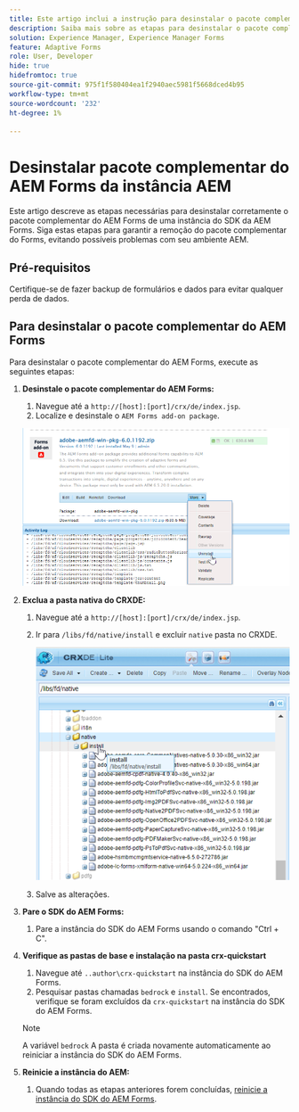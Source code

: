 ```yaml
---
title: Este artigo inclui a instrução para desinstalar o pacote complementar do Forms usando o Gerenciador de pacotes do CRX.
description: Saiba mais sobre as etapas para desinstalar o pacote complementar do Forms usando o Gerenciador de pacotes do CRX.
solution: Experience Manager, Experience Manager Forms
feature: Adaptive Forms
role: User, Developer
hide: true
hidefromtoc: true
source-git-commit: 975f1f580404ea1f2940aec5981f5668dced4b95
workflow-type: tm+mt
source-wordcount: '232'
ht-degree: 1%

---
```



# Desinstalar pacote complementar do AEM Forms da instância AEM

Este artigo descreve as etapas necessárias para desinstalar corretamente o pacote complementar do AEM Forms de uma instância do SDK da AEM Forms. Siga estas etapas para garantir a remoção do pacote complementar do Forms, evitando possíveis problemas com seu ambiente AEM.

## Pré-requisitos

Certifique-se de fazer backup de formulários e dados para evitar qualquer perda de dados.

## Para desinstalar o pacote complementar do AEM Forms

Para desinstalar o pacote complementar do AEM Forms, execute as seguintes etapas:

1. **Desinstale o pacote complementar do AEM Forms:**
   1. Navegue até a `http://[host]:[port]/crx/de/index.jsp`.
   1. Localize e desinstale o `AEM Forms add-on package`.

   ![Desinstalar pacote](/help/forms/using/assets/uninstall-aem-forms-package.png)

1. **Exclua a pasta nativa do CRXDE:**
   1. Navegue até a `http://[host]:[port]/crx/de/index.jsp`.
   1. Ir para `/libs/fd/native/install` e excluir `native` pasta no CRXDE.

      ![Excluir nó nativo do CRX/de](/help/forms/using/assets/native-install-folder-crxde.png)
   1. Salve as alterações.

1. **Pare o SDK do AEM Forms:**
   1. Pare a instância do SDK do AEM Forms usando o comando &quot;Ctrl + C&quot;.

1. **Verifique as pastas de base e instalação na pasta crx-quickstart**
   1. Navegue até `..author\crx-quickstart` na instância do SDK do AEM Forms.
   1. Pesquisar pastas chamadas `bedrock` e `install`.
Se encontrados, verifique se foram excluídos da `crx-quickstart` na instância do SDK do AEM Forms.

   >[!NOTE]
   >
   > A variável `bedrock` A pasta é criada novamente automaticamente ao reiniciar a instância do SDK do AEM Forms.

1. **Reinicie a instância do AEM:**
   1. Quando todas as etapas anteriores forem concluídas, [reinicie a instância do SDK do AEM Forms](/help/forms/using/restart-aem-sdk.md).




